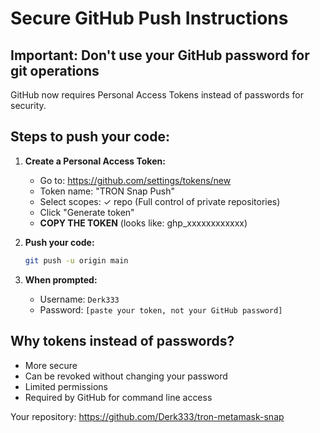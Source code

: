 # Secure GitHub Push Instructions

## Important: Don't use your GitHub password for git operations

GitHub now requires Personal Access Tokens instead of passwords for security.

## Steps to push your code:

1. **Create a Personal Access Token:**
   - Go to: https://github.com/settings/tokens/new
   - Token name: "TRON Snap Push"
   - Select scopes: ✓ repo (Full control of private repositories)
   - Click "Generate token"
   - **COPY THE TOKEN** (looks like: ghp_xxxxxxxxxxxx)

2. **Push your code:**
   ```bash
   git push -u origin main
   ```

3. **When prompted:**
   - Username: `Derk333`
   - Password: `[paste your token, not your GitHub password]`

## Why tokens instead of passwords?
- More secure
- Can be revoked without changing your password
- Limited permissions
- Required by GitHub for command line access

Your repository: https://github.com/Derk333/tron-metamask-snap
